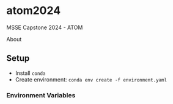 # atom2024
MSSE Capstone 2024 - ATOM

About

## Setup

- Install `conda`
- Create environment: `conda env create -f environment.yaml`

### Environment Variables
